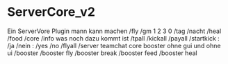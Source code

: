# ServerCore_v2
Ein ServerVore Plugin mann kann machen /fly /gm 1 2 3 0 /tag /nacht /heal /food /core /info
was noch dazu kommt ist
/tpall
/kickall
/payall
/startkick : /ja /nein : /yes /no
/flyall
/server
teamchat
core booster ohne gui und ohne ui
/booster
/booster fly
/booster break
/booster feed 
/booster heal
